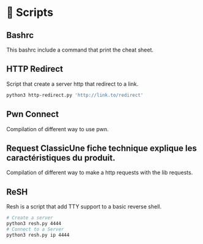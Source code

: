 # 📜 Scripts

## Bashrc
This bashrc include a command that print the cheat sheet.

## HTTP Redirect
Script that create a server http that redirect to a link.

```bash
python3 http-redirect.py 'http://link.to/redirect'
```

## Pwn Connect
Compilation of different way to use pwn. 

## Request ClassicUne fiche technique explique les caractéristiques du produit.
Compilation of different way to make a http requests with the lib requests.

## ReSH
Resh is a script that add TTY support to a basic reverse shell.

```bash
# Create a server
python3 resh.py 4444
# Connect to a Server
python3 resh.py ip 4444
```